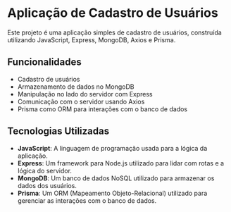 # Aplicação de Cadastro de Usuários

Este projeto é uma aplicação simples de cadastro de usuários, construída utilizando JavaScript, Express, MongoDB, Axios e Prisma.

## Funcionalidades

- Cadastro de usuários
- Armazenamento de dados no MongoDB
- Manipulação no lado do servidor com Express
- Comunicação com o servidor usando Axios
- Prisma como ORM para interações com o banco de dados

## Tecnologias Utilizadas

- **JavaScript**: A linguagem de programação usada para a lógica da aplicação.
- **Express**: Um framework para Node.js utilizado para lidar com rotas e a lógica do servidor.
- **MongoDB**: Um banco de dados NoSQL utilizado para armazenar os dados dos usuários.
- **Prisma**: Um ORM (Mapeamento Objeto-Relacional) utilizado para gerenciar as interações com o banco de dados.
